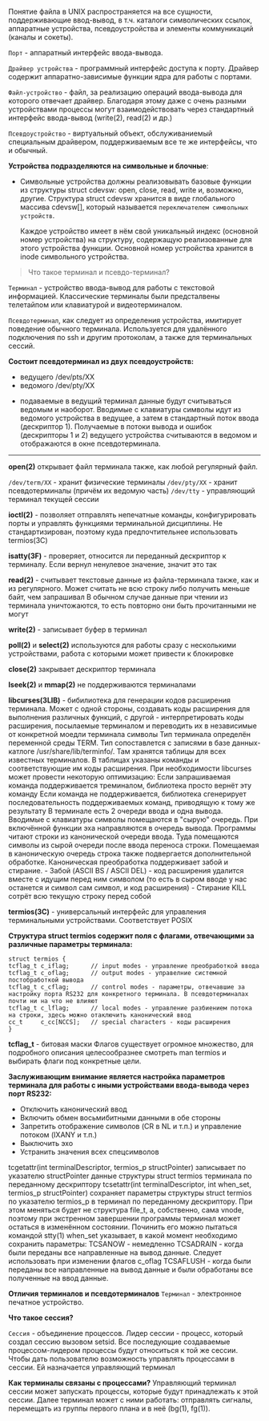 
Понятие файла в UNIX распространяется на все сущности, поддерживающие ввод-вывод, в т.ч. каталоги символических ссылок, аппаратные устройства, псевдоустройства и элементы коммуникаций (каналы и сокеты).


`Порт` - аппаратный интерфейс ввода-вывода.

`Драйвер устройства` - программный интерфейс доступа к порту. Драйвер содержит аппаратно-зависимые функции ядра для работы с портами.

`Файл-устройство` - файл, за реализацию операций ввода-вывода для которого отвечает драйвер. Благодаря этому даже с очень разными устройствами процессы могут взаимодействовать через стандартный интерфейс ввода-вывод (write(2), read(2) и др.)

`Псевдоустройство` - виртуальный объект, обслуживаниемый специальным драйвером, поддерживаемым все те же интерфейсы, что и обычный.

**Устройства подразделяются на символьные и блочные**:

* Символьные устройства должны реализовывать базовые функции из структуры struct cdevsw: open, close, read, write и, возможно, другие.
    Структура struct cdevsw хранится в виде глобального массива cdevsw[], который называется `переключателем символьных устройств`.

    Каждое устройство имеет в нём свой уникальный индекс (основной номер устройства) на структуру, содержащую реализованные для этого устройства функции.
    Основной номер устройства хранится в inode символьного устройства.


> Что такое терминал и псевдо-терминал? 

`Терминал` - устройство ввода-вывод для работы с текстовой информацией. 
Классические терминалы были предсталвены телетайпом или клавиатурой и видеотерминалом.
  
  
`Псевдотерминал`, как следует из определения устройства, имитирует поведение обычного терминала. Используется для удалённого подключения по ssh и другим протоколам, а также для терминальных сессий.

**Состоит псевдотерминал из двух псевдоустройств:** 

* ведущего /dev/pts/XX
* ведомого /dev/pty/XX 

- подаваемые в ведущий терминал данные будут считываться ведомым и наоборот.
Вводимые с клавиатуры символы идут из ведомого устройства в ведущее, а затем в стандартный поток ввода (дескриптор 1).
Получаемые в потоки вывода и ошибок (дескрипторы 1 и 2) ведущего устройства считываются в ведомом и отображаются в окне псевдотерминала.

-------

**open(2)** открывает файл терминала также, как любой регулярный файл.

`/dev/term/XX` - хранит физические терминалы
`/dev/pty/XX` - хранит псевдотерминалы (причём их ведомую часть)
`/dev/tty` - управляющий терминал текущей сессии

**ioctl(2)** - позволяет отправлять непечатные команды, конфигурировать порты и управлять функциями терминальной дисциплины. Не стандартизирован, поэтому куда предпочтительнее использовать termios(3C) 

**isatty(3F)** - проверяет, относится ли переданный дескриптор к терминалу. Если вернул ненулевое значение, значит это так

**read(2)** - считывает текстовые данные из файла-терминала также, как и из регулярного. Может считать не всю строку либо получить меньше байт, чем запрашивал
    В обычном случае данные при чтении из терминала уничтожаются, то есть повторно они быть прочитанными не могут

**write(2)** - записывает буфер в терминал

**poll(2)** и **select(2)** используются для работы сразу с несколькими устройствами, работа с которыми может привести к блокировке

**close(2)** закрывает дескриптор терминала

**lseek(2)** и **mmap(2)** не поддерживаются терминалами

**libcurses(3LIB)** - бибилиотека для генерации кодов расширения терминала.
    Может с одной стороны, создавать коды расширения для выполнения различных функций, с другой - интерпретировать коды расширения, посылаемые терминалом и переводить их в независимые от конкретной моедли терминала символы
    Тип терминала определён переменной среды TERM.
    Тип сопоставлется с записями в базе данных-катлоге /usr/share/lib/terminfo/. 
      Там хранятся таблицы для всех известных терминалов. В таблицах указаны команды и соответствующие им коды расширения.
    При необходимости libcurses может провести некоторую оптимизацию: 
      Если запрашиваемая команда поддерживается треминалом, библиотека просто вернёт эту команду
      Если команда не поддерживается, библиотека сгенерирует последовательность поддерживаемых команд, приводящую к тому же результату
  В терминале есть 2 очереди ввода и одна вывода.
    Вводимые с клавиатуры символы помещаются в "сырую" очередь. При включённой функции эха направляются в очередь вывода.
    Программы читают строки из канонической очереди ввода. Туда помещаются символы из сырой очереди после ввода переноса строки. 
    Помещаемая в каноническую очередь строка также подвергается дополнительной обработке.
    Каноническая преобработка поддерживает забой и стирание.
    - Забой (ASCII BS / ASCII DEL) - код расширения удалится вместе с идущим перед ним символом (то есть в сыром вводе у нас останется и символ сам символ, и код расширения)
    - Стирание KILL сотрёт всю текущую строку перед собой


**termios(3C)** - универсальный интерфейс для управления терминальными устройствами. Соответствует POSIX

**Структура struct termios содержит поля с флагами, отвечающими за различные параметры терминала:**

    struct termios {
    tcflag_t c_iflag;      // input modes - управление преобработкой ввода
    tcflag_t c_oflag;      // output modes - управелние системной постобработкой вывода
    tcflag_t c_cflag;      // control modes - параметры, отвечавшие за настройку порта RS232 для конкретного терминала. В псевдотерминалах почти ни на что не влияют
    tcflag_t c_lflag;      // local modes - управление разбиением потока на строки, здесь можно отаключить канонический ввод
    cc_t     c_cc[NCCS];   // special characters - коды расширения
    }

**tcflag_t** - битовая маски
Флагов существует огромное множество, для подробного описания целесообразнее смотреть man termios и выбирать флаги под конкретные цели.

**Заслуживающим внимание является настройка параметров терминала для работы с иными устройствами ввода-вывода через порт RS232:**
- Отключить канонический ввод
- Включить обмен восьмибитными данными в обе стороны
- Запретить отображение символов (CR в NL и т.п.) и управление потоком (IXANY и т.п.)
- Выключить эхо
- Устранить значения всех спецсимволов


tcgetattr(int terminalDescriptor, termios_p structPointer)
  записывает по указателю structPointer данные структуры struct termios терминала по переданному дескриптору
tcsetattr(int terminalDescriptor, int when_set, termios_p structPointer)
  сохраняет параметры структуры struct termios по указателю termios_p в терминал по переданному дескриптору. 
  При этом меняться будет не структура file_t, а, собственно, сама vnode, поэтому при экстренном завершении программы терминал может остаться в изменённом состоянии. Починить его можно пытаться командой stty(1)
  when_set указывает, в какой момент необходимо сохранить параметры:
    TCSANOW - немедленно
    TCSADRAIN - когда были переданы все направленные на вывод данные. Следует использовать при изменении флагов c_oflag
    TCSAFLUSH - когда были переданы все направленные на вывод данные и были обработаны все полученные на ввод данные.


**Отличия терминалов и псевдотерминалов**
`Терминал` - электронное печатное устройство.
  
**Что такое сессия?**

`Сессия` - объединение процессов. Лидер сессии - процесс, который создал сессию вызовом setsid. 
Все последующие создаваемые процессом-лидером процессы будут относиться к той же сессии.
Чтобы дать пользователю возможность управлять процессами в сессии. Ей назначается управляющий терминал

**Как терминалы связаны с процессами?**
Управляющий терминал сессии может запускать процессы, которые будут принадлежать к этой сессии. 
Далее терминал может с ними работать: отправлять сигналы, перемещать из группы первого плана и в неё (bg(1), fg(1)).

